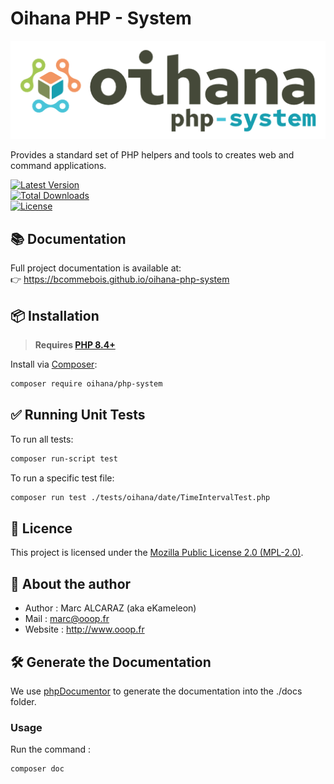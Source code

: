 # Oihana PHP - System

![Oihana PHP System](https://raw.githubusercontent.com/BcommeBois/oihana-php-system/main/assets/images/oihana-php-system-logo-inline-512x160.png)

Provides a standard set of PHP helpers and tools to creates web and command applications.

[![Latest Version](https://img.shields.io/packagist/v/oihana/php-system.svg?style=flat-square)](https://packagist.org/packages/oihana/php-system)  
[![Total Downloads](https://img.shields.io/packagist/dt/oihana/php-system.svg?style=flat-square)](https://packagist.org/packages/oihana/php-system)  
[![License](https://img.shields.io/packagist/l/oihana/php-system.svg?style=flat-square)](LICENSE)

## 📚 Documentation

Full project documentation is available at:  
👉 https://bcommebois.github.io/oihana-php-system

## 📦 Installation

> **Requires [PHP 8.4+](https://php.net/releases/)**

Install via [Composer](https://getcomposer.org):
```bash
composer require oihana/php-system
```

## ✅ Running Unit Tests

To run all tests:
```bash
composer run-script test
```

To run a specific test file:
```bash
composer run test ./tests/oihana/date/TimeIntervalTest.php
```

## 🧾 Licence

This project is licensed under the [Mozilla Public License 2.0 (MPL-2.0)](https://www.mozilla.org/en-US/MPL/2.0/).

## 👤 About the author

* Author : Marc ALCARAZ (aka eKameleon)
* Mail : marc@ooop.fr
* Website : http://www.ooop.fr

## 🛠️ Generate the Documentation

We use [phpDocumentor](https://phpdoc.org/) to generate the documentation into the ./docs folder.

### Usage
Run the command :
```bash
composer doc
```